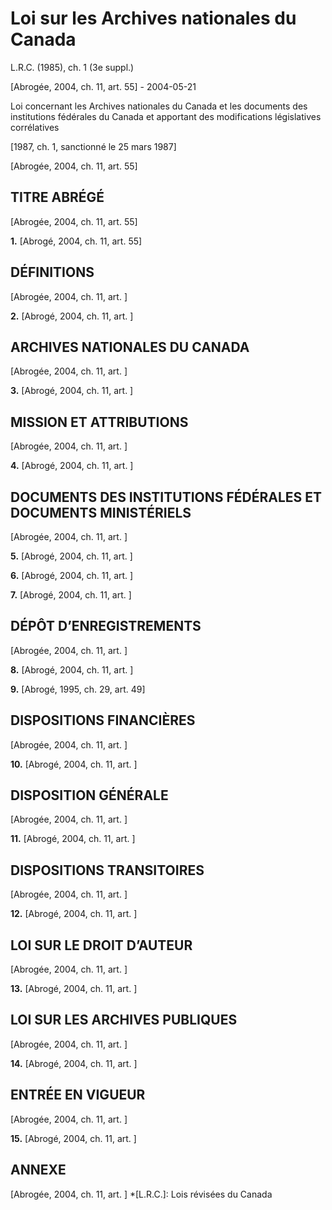 # Loi sur les Archives nationales du Canada

L.R.C. (1985), ch. 1 (3e suppl.)

[Abrogée, 2004, ch. 11, art. 55] - 2004-05-21

Loi concernant les Archives nationales du Canada et les documents des institutions fédérales du Canada et apportant des modifications législatives corrélatives

[1987, ch. 1, sanctionné le 25 mars 1987]

[Abrogée, 2004, ch. 11, art. 55]

## TITRE ABRÉGÉ

[Abrogée, 2004, ch. 11, art. 55]

**1.** [Abrogé, 2004, ch. 11, art. 55]

## DÉFINITIONS

[Abrogée, 2004, ch. 11, art. ]

**2.** [Abrogé, 2004, ch. 11, art. ]

## ARCHIVES NATIONALES DU CANADA

[Abrogée, 2004, ch. 11, art. ]

**3.** [Abrogé, 2004, ch. 11, art. ]

## MISSION ET ATTRIBUTIONS

[Abrogée, 2004, ch. 11, art. ]

**4.** [Abrogé, 2004, ch. 11, art. ]

## DOCUMENTS DES INSTITUTIONS FÉDÉRALES ET DOCUMENTS MINISTÉRIELS

[Abrogée, 2004, ch. 11, art. ]

**5.** [Abrogé, 2004, ch. 11, art. ]

**6.** [Abrogé, 2004, ch. 11, art. ]

**7.** [Abrogé, 2004, ch. 11, art. ]

## DÉPÔT D’ENREGISTREMENTS

[Abrogée, 2004, ch. 11, art. ]

**8.** [Abrogé, 2004, ch. 11, art. ]

**9.** [Abrogé, 1995, ch. 29, art. 49]

## DISPOSITIONS FINANCIÈRES

[Abrogée, 2004, ch. 11, art. ]

**10.** [Abrogé, 2004, ch. 11, art. ]

## DISPOSITION GÉNÉRALE

[Abrogée, 2004, ch. 11, art. ]

**11.** [Abrogé, 2004, ch. 11, art. ]

## DISPOSITIONS TRANSITOIRES

[Abrogée, 2004, ch. 11, art. ]

**12.** [Abrogé, 2004, ch. 11, art. ]

## LOI SUR LE DROIT D’AUTEUR

[Abrogée, 2004, ch. 11, art. ]

**13.** [Abrogé, 2004, ch. 11, art. ]

## LOI SUR LES ARCHIVES PUBLIQUES

[Abrogée, 2004, ch. 11, art. ]

**14.** [Abrogé, 2004, ch. 11, art. ]

## ENTRÉE EN VIGUEUR

[Abrogée, 2004, ch. 11, art. ]

**15.** [Abrogé, 2004, ch. 11, art. ]

## ANNEXE

[Abrogée, 2004, ch. 11, art. ]
  *[L.R.C.]: Lois révisées du Canada
